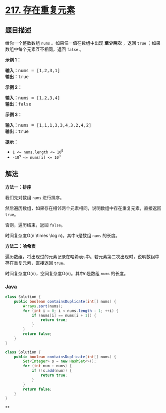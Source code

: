# [217. 存在重复元素](https://leetcode.cn/problems/contains-duplicate)

## 题目描述

给你一个整数数组 <code>nums</code> 。如果任一值在数组中出现 <strong>至少两次</strong> ，返回 <code>true</code> ；如果数组中每个元素互不相同，返回 <code>false</code> 。

<p><strong>示例 1：</strong></p>

<pre>
<strong>输入：</strong>nums = [1,2,3,1]
<strong>输出：</strong>true</pre>

<p><strong>示例 2：</strong></p>

<pre>
<strong>输入：</strong>nums = [1,2,3,4]
<strong>输出：</strong>false</pre>

<p><strong>示例&nbsp;3：</strong></p>

<pre>
<strong>输入：</strong>nums = [1,1,1,3,3,4,3,2,4,2]
<strong>输出：</strong>true</pre>

<p><strong>提示：</strong></p>

<ul>
	<li><code>1 &lt;= nums.length &lt;= 10<sup>5</sup></code></li>
	<li><code>-10<sup>9</sup> &lt;= nums[i] &lt;= 10<sup>9</sup></code></li>
</ul>

## 解法

**方法一：排序**

我们先对数组 `nums` 进行排序。

然后遍历数组，如果存在相邻两个元素相同，说明数组中存在重复元素，直接返回 `true`。

否则，遍历结束，返回 `false`。

时间复杂度O(n \times \log n)。其中n是数组 `nums` 的长度。

**方法二：哈希表**

遍历数组，将出现过的元素记录在哈希表s中。若元素第二次出现时，说明数组中存在重复元素，直接返回 `true`。

时间复杂度O(n)，空间复杂度O(n)。其中n是数组 `nums` 的长度。

### **Java**

```java
class Solution {
    public boolean containsDuplicate(int[] nums) {
        Arrays.sort(nums);
        for (int i = 0; i < nums.length - 1; ++i) {
            if (nums[i] == nums[i + 1]) {
                return true;
            }
        }
        return false;
    }
}
```

```java
class Solution {
    public boolean containsDuplicate(int[] nums) {
        Set<Integer> s = new HashSet<>();
        for (int num : nums) {
            if (!s.add(num)) {
                return true;
            }
        }
        return false;
    }
}
```

**
